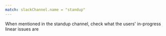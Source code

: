 ```yaml
---
match: slackChannel.name = "standup"
---
```


When mentioned in the standup channel, check what the users' in-progress linear issues are
